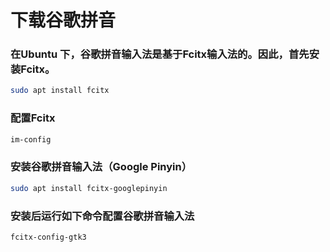 # 下载谷歌拼音

### 在Ubuntu 下，谷歌拼音输入法是基于Fcitx输入法的。因此，首先安装Fcitx。

```bash
sudo apt install fcitx
```

### 配置Fcitx

```bash
im-config
```

### 安装谷歌拼音输入法（Google Pinyin）

```bash
sudo apt install fcitx-googlepinyin
```

### 安装后运行如下命令配置谷歌拼音输入法

```bash
fcitx-config-gtk3
```
